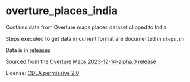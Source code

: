 # overture_places_india
Contains data from Overture maps places dataset clipped to India

Steps executed to get data in current format are documented in `steps.sh`

Data is in [releases](https://github.com/ramSeraph/indian_facilities/releases/pois)

Sourced from the [Overture Maps 2023-12-14-alpha.0 release](https://overturemaps.org/overture-december-2023-release-notes/)

License: [CDLA permissive 2.0](https://cdla.dev/permissive-2-0/)
